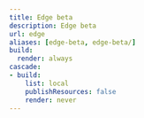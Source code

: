 ```yaml
---
title: Edge beta
description: Edge beta
url: edge
aliases: [edge-beta, edge-beta/]
build:
  render: always
cascade:
- build:
    list: local
    publishResources: false
    render: never
---
```

